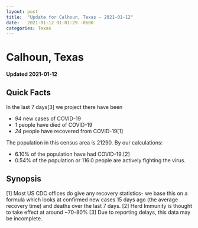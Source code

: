 ```yaml
---
layout: post
title:  "Update for Calhoun, Texas - 2021-01-12"
date:   2021-01-12 01:01:29 -0600
categories: Texas
---
```


# Calhoun, Texas
#### Updated 2021-01-12

## Quick Facts

In the last 7 days[3] we project there have been
- *94* new cases of COVID-19
- *1* people have died of COVID-19
- *24* people have recovered from COVID-19[1]

The population in this census area is 21290. By our calculations:
- 6.10% of the population have had COVID-19.[2]
- 0.54% of the population or 116.0 people are actively fighting the virus.

## Synopsis




[1] Most US CDC offices do give any recovery statistics- we base this on a formula which looks at confirmed new cases
15 days ago (the average recovery time) and deaths over the last 7 days.
[2] Herd Immunity is thought to take effect at around ~70-80%
[3] Due to reporting delays, this data may be incomplete. 
    